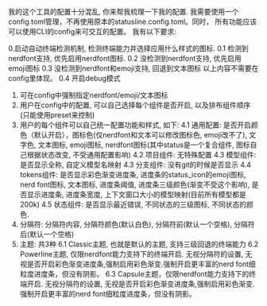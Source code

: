 我的这个工具的配置十分混乱, 你来帮我梳理一下我的配置. 我需要使用一个config.toml管理，不再使用原本的statusline.config.toml。同时， 所有功能应该可以使用CLI的config来可交互的配置。
我有以下要求: 

0.启动自动终端检测机制, 检测终端能力并选择应用什么样式的图标.
0.1 检测到nerdfont支持, 优先启用nerdfont图标.
0.2 没检测到nerdfont支持, 优先启用emoji图标
0.3 没检测到nerdfont和emoji支持, 回退到文本图标
以上内容不需要在config里体现。
0.4 开启debug模式

1. 可在config中强制指定nerdfont/emoji/文本图标
2. 用户在config中的配置, 可以自己选择每个组件是否开启, 以及排布组件顺序(只能使用preset来控制)
3. 用户的每个组件可以自己统一配置功能和样式, 如下: 
4.1 通用配置: 是否开启颜色（默认开启），图标色(仅nerdfont和文本可以修改图标色, emoji改不了), 文字色, 文本图标, emoji图标, 
nerdfont图标(其中status是一个复合组件, 图标自己根据状态改变, 不受通用配置影响)
4.2 项目组件: 无特殊配置
4.3 模型组件: 是否显示全称, 自定义模型名映射
4.3 分支组件: 没有git的时候是否显示
4.4 tokens组件: 是否显示彩色渐变进度条, 进度条的status_icon的emoji图标, nerd font图标, 文本图标, 
进度条阈值, 进度条三级颜色(渐变不受这个影响), 是否显示进度条, 进度条宽度, 
上下文窗口大小的模型映射(目前所有模型都是200k)
4.5 状态组件: 是否显示最近错误, 不同状态的三级图标, 不同状态的颜色. 
1. 分隔符: 分隔符内容, 分隔符颜色(默认白色), 分隔符前(默认一个空格), 分隔符后(默认一个空格)
2. 主题: 共3种
6.1 Classic主题, 也就是默认的主题, 支持三级回退的终端能力
6.2 Powerline主题, 仅限nerdfont能力支持下的终端开启. 无视分隔符的设置, 无视是否开启彩色渐变进度条,强制启用彩色渐变.强制开启更丰富的nerd font细粒度进度条，但没有阴影。
6.3 Capsule主题，仅限nerdfont能力支持下的终端开启. 无视分隔符的设置, 无视是否开启彩色渐变进度条,强制启用彩色渐变.强制开启更丰富的nerd font细粒度进度条，但没有阴影。